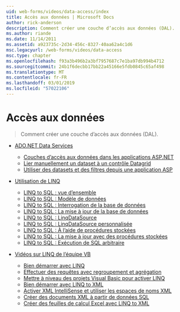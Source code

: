 ```yaml
---
uid: web-forms/videos/data-access/index
title: Accès aux données | Microsoft Docs
author: rick-anderson
description: Comment créer une couche d’accès aux données (DAL).
ms.author: riande
ms.date: 11/14/2011
ms.assetid: a923735c-2d34-456c-8327-40aa62a4c1d6
msc.legacyurl: /web-forms/videos/data-access
msc.type: chapter
ms.openlocfilehash: f93a3b496b2a3bf7957687c7e1ba97db994b4712
ms.sourcegitcommit: 24b1f6decbb17bb22a45166e5fdb0845c65af498
ms.translationtype: MT
ms.contentlocale: fr-FR
ms.lasthandoff: 03/01/2019
ms.locfileid: "57022106"
---
```

<a name="data-access"></a>Accès aux données
====================
> Comment créer une couche d’accès aux données (DAL).


- [ADO.NET Data Services](adonet-data-services/index.md)

    - [Couches d’accès aux données dans les applications ASP.NET](adonet-data-services/data-access-layers-in-aspnet-applications.md)
    - [Lier manuellement un dataset à un contrôle Datagrid](adonet-data-services/how-to-manually-bind-a-dataset-to-a-datagrid.md)
    - [Utiliser des datasets et des filtres depuis une application ASP](adonet-data-services/how-to-work-with-datasets-and-filters-from-an-asp-application.md)
- [Utilisation de LINQ](how-do-i-with-linq/index.md)

    - [LINQ to SQL : vue d’ensemble](how-do-i-with-linq/how-do-i-linq-to-sql-overview.md)
    - [LINQ to SQL : Modèle de données](how-do-i-with-linq/how-do-i-linq-to-sql-data-model.md)
    - [LINQ to SQL : Interrogation de la base de données](how-do-i-with-linq/how-do-i-linq-to-sql-querying-the-database.md)
    - [LINQ to SQL : La mise à jour de la base de données](how-do-i-with-linq/how-do-i-linq-to-sql-updating-the-database.md)
    - [LINQ to SQL : LinqDataSource](how-do-i-with-linq/how-do-i-linq-to-sql-linqdatasource.md)
    - [LINQ to SQL : LinqDataSource personnalisée](how-do-i-with-linq/how-do-i-linq-to-sql-custom-linqdatasource.md)
    - [LINQ to SQL : À l’aide de procédures stockées](how-do-i-with-linq/how-do-i-linq-to-sql-using-stored-procedures.md)
    - [LINQ to SQL : La mise à jour avec des procédures stockées](how-do-i-with-linq/how-do-i-linq-to-sql-updating-with-stored-procedures.md)
    - [LINQ to SQL : Exécution de SQL arbitraire](how-do-i-with-linq/how-do-i-linq-to-sql-executing-arbitrary-sql.md)
- [Vidéos sur LINQ de l’équipe VB](linq-videos-from-the-vb-team/index.md)

    - [Bien démarrer avec LINQ](linq-videos-from-the-vb-team/how-do-i-get-started-with-linq.md)
    - [Effectuer des requêtes avec regroupement et agrégation](linq-videos-from-the-vb-team/how-do-i-perform-group-and-aggregate-queries.md)
    - [Mettre à niveau des projets Visual Basic pour activer LINQ](linq-videos-from-the-vb-team/how-do-i-upgrade-visual-basic-projects-to-enable-linq.md)
    - [Bien démarrer avec LINQ to XML](linq-videos-from-the-vb-team/how-do-i-get-started-with-linq-to-xml.md)
    - [Activer XML IntelliSense et utiliser les espaces de noms XML](linq-videos-from-the-vb-team/how-do-i-enable-xml-intellisense-and-use-xml-namespaces.md)
    - [Créer des documents XML à partir de données SQL](linq-videos-from-the-vb-team/how-do-i-create-xml-documents-from-sql-data.md)
    - [Créer des feuilles de calcul Excel avec LINQ to XML](linq-videos-from-the-vb-team/how-do-i-create-excel-spreadsheets-using-linq-to-xml.md)
